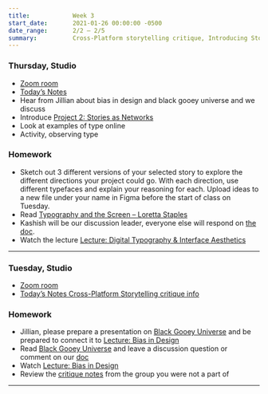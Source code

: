 ```yaml
---
title:            Week 3
start_date:       2021-01-26 00:00:00 -0500
date_range:       2/2 – 2/5
summary:          Cross-Platform storytelling critique, Introducing Stories as Networks 
---
```


### Thursday, Studio
- [Zoom room](https://newschool.zoom.us/my/nikafisher)
- [Today&rsquo;s Notes](https://paper.dropbox.com/doc/Parsons-S21-Introducing-Stories-as-Networks--BEc6xMajz6CP8RNE1k1aUmjOAQ-3d3k0tvFm5ufEmgJD985i)
- Hear from Jillian about bias in design and black gooey universe and we discuss
- Introduce [Project 2: Stories as Networks](../projects/2-stories-as-networks)
- Look at examples of type online
- Activity, observing type

### Homework

- Sketch out 3 different versions of your selected story to explore the different directions your project could go. With each direction, use different typefaces and explain your reasoning for each. Upload ideas to a new file under your name in Figma before the start of class on Tuesday.
- Read [Typography and the Screen – Loretta Staples](https://ci.labud.nyc/assets/readings/staples-typography.pdf)
- Kashish will be our discussion leader, everyone else will respond on [the doc](https://paper.dropbox.com/doc/Parsons-Core-Interaction-S21-Reading-Reflections--BEfVjTveapO_D1beVPhoQdd5AQ-WRC1vWjkMj6DPWDHQKuTU).
- Watch the lecture [Lecture: Digital Typography & Interface Aesthetics](https://vimeo.com/showcase/8025633/video/507335385)

---

### Tuesday, Studio
- [Zoom room](https://newschool.zoom.us/my/nikafisher)
- [Today&rsquo;s Notes Cross-Platform Storytelling critique info](https://paper.dropbox.com/doc/Critique-1-Cross-Platform-Storytelling--BEZ6bcNWAKtRZRAkizrOhjyPAQ-aOQK1sEOJ9DZUeGpgAIQq)


### Homework
- Jillian, please prepare a presentation on [Black Gooey Universe](https://unbag.net/end/black-gooey-universe) and be prepared to connect it to [Lecture: Bias in Design](https://vimeo.com/showcase/8025633/video/507303673)
- Read [Black Gooey Universe](https://unbag.net/end/black-gooey-universe) and leave a discussion question or comment on our [doc](https://paper.dropbox.com/doc/Parsons-Core-Interaction-S21-Reading-Reflections--BEb7WxQKB2yfGVnaSHM5NLWfAQ-WRC1vWjkMj6DPWDHQKuTU)
- Watch [Lecture: Bias in Design](https://vimeo.com/showcase/8025633/video/507303673)
- Review the [critique notes](https://paper.dropbox.com/doc/Critique-1-Cross-Platform-Storytelling--BEZ6bcNWAKtRZRAkizrOhjyPAQ-aOQK1sEOJ9DZUeGpgAIQq) from the group you were not a part of

---
